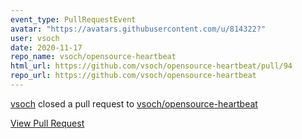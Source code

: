 ```yaml
---
event_type: PullRequestEvent
avatar: "https://avatars.githubusercontent.com/u/814322?"
user: vsoch
date: 2020-11-17
repo_name: vsoch/opensource-heartbeat
html_url: https://github.com/vsoch/opensource-heartbeat/pull/94
repo_url: https://github.com/vsoch/opensource-heartbeat
---
```


<a href='https://github.com/vsoch' target='_blank'>vsoch</a> closed a pull request to <a href='https://github.com/vsoch/opensource-heartbeat' target='_blank'>vsoch/opensource-heartbeat</a>

<a href='https://github.com/vsoch/opensource-heartbeat/pull/94' target='_blank'>View Pull Request</a>